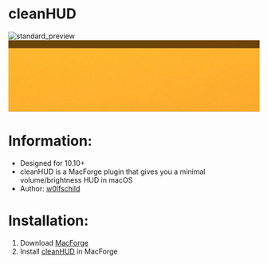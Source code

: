 # cleanHUD

![standard_preview](preview.png) 
![animated_rpeview](preview.gif) 

# Information:

- Designed for 10.10+   
- cleanHUD is a MacForge plugin that gives you a minimal volume/brightness HUD in macOS   
- Author: [w0lfschild](https://github.com/w0lfschild)

# Installation:

1. Download [MacForge](https://github.com/w0lfschild/app_updates/raw/master/MacForge/MacForge.zip)
2. Install [cleanHUD](https://www.macenhance.com/mflink?macforge://github.com/w0lfschild/myRepo/raw/master/myPaidRepo/org.w0lf.cleanHUD) in MacForge

